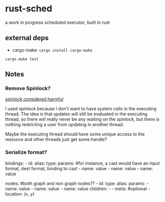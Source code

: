 # rust-sched
a work in progress scheduled executor, built in rust

## external deps

* cargo make: `cargo install cargo-make`

```
cargo make test
```

## Notes

### Remove Spinlock?

[spinlock considered harmful](https://matklad.github.io/2020/01/02/spinlocks-considered-harmful.html)

I used spinlock because I don't want to have system calls in the executing thread.
The idea is that updates will still be evaluated in the executing thread, so there will really never
be any waiting on the spinlock, but there is nothing restricting a user from updating in another thread.

Maybe the executing thread should have some unique access to the resource and other threads just get
some handle?

### Serialize format? 

bindings:
    - id: <uuid>
      alias: <optionalName>
      type: <typename>
      params: #for instance, a cast would have an input format, dest format, binding to cast
        - name: value
        - name: value
        - name: value

nodes: #both graph and non graph nodes??
    - id: <uuid>
      type: <typename>
      alias: <optionalName>
      params:
        - name: value
        - name: value
        - name: value
      children:
        - <uuid>
        - <uuid>
      meta: #optional
        - location: (x, y)

